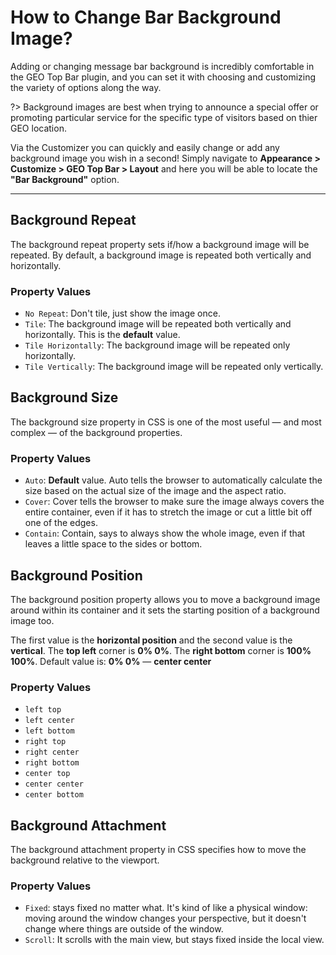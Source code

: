 
# How to Change Bar Background Image?

Adding or changing message bar background is incredibly comfortable in the GEO Top Bar plugin, and you can set it with choosing and customizing the variety of options along the way.

?> Background images are best when trying to announce a special offer or promoting particular service for the specific type of visitors based on thier GEO location.

Via the Customizer you can quickly and easily change or add any background image you wish in a second! 
Simply navigate to **Appearance > Customize > GEO Top Bar > Layout** and here you will be able to locate the **"Bar Background"** option.

<hr/>

## Background Repeat

The background repeat property sets if/how a background image will be repeated.
By default, a background image is repeated both vertically and horizontally.

### Property Values

* ```No Repeat```: Don't tile, just show the image once.
* ```Tile```: The background image will be repeated both vertically and horizontally. This is the **default** value.
* ```Tile Horizontally```: The background image will be repeated only horizontally.
* ```Tile Vertically```: The background image will be repeated only vertically.

## Background Size

The background size property in CSS is one of the most useful — and most complex — of the background properties.

### Property Values

* ```Auto```: **Default** value. Auto tells the browser to automatically calculate the size based on the actual size of the image and the aspect ratio.
* ```Cover```: Cover tells the browser to make sure the image always covers the entire container, even if it has to stretch the image or cut a little bit off one of the edges.
* ```Contain```: Contain, says to always show the whole image, even if that leaves a little space to the sides or bottom.

## Background Position

The background position property allows you to move a background image around within its container and it sets the starting position of a background image too.

The first value is the **horizontal position** and the second value is the **vertical**. The **top left** corner is **0% 0%**. The **right bottom** corner is **100% 100%**. Default value is: **0% 0%** &mdash; **center center**

### Property Values

* ```left top```
* ```left center```
* ```left bottom```
* ```right top```
* ```right center```
* ```right bottom```
* ```center top```
* ```center center```
* ```center bottom```

## Background Attachment

The background attachment property in CSS specifies how to move the background relative to the viewport.

### Property Values

* ```Fixed```: stays fixed no matter what. It's kind of like a physical window: moving around the window changes your perspective, but it doesn't change where things are outside of the window.
* ```Scroll```: It scrolls with the main view, but stays fixed inside the local view.

